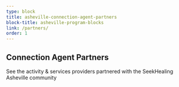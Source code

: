 ```yaml
---
type: block
title: asheville-connection-agent-partners
block-title: asheville-program-blocks
link: /partners/
order: 1
---
```


## Connection Agent Partners

See the activity &amp; services providers partnered with the SeekHealing Asheville community
